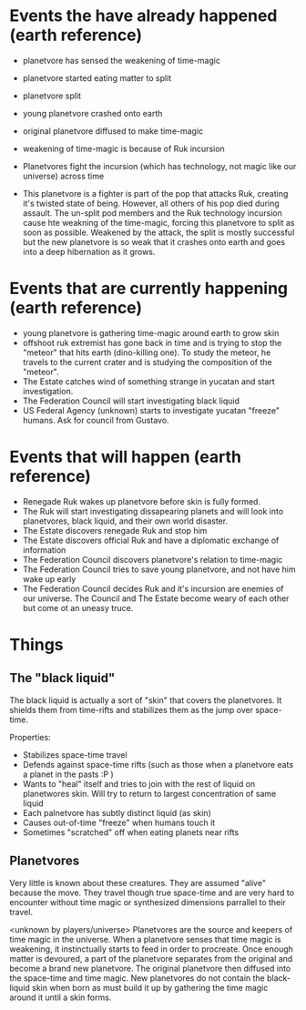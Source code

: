 # Events the have already happened (earth reference)

- planetvore has sensed the weakening of time-magic
- planetvore started eating matter to split
- planetvore split
- young planetvore crashed onto earth
- original planetvore diffused to make time-magic

- weakening of time-magic is because of Ruk incursion
- Planetvores fight the incursion (which has technology, not magic like our universe) across time
- This planetvore is a fighter is part of the pop that attacks Ruk, creating it's twisted state of being. However, all others of his pop died during assault.
  The un-split pod members and the Ruk technology incursion cause hte weakning of the time-magic, forcing this planetvore to split as soon as possible. Weakened by the attack, the split is mostly successful but the new planetvore is so weak that it crashes onto earth and goes into a deep hibernation as it grows.

# Events that are currently happening (earth reference)

- young planetvore is gathering time-magic around earth to grow skin
- offshoot ruk extremist has gone back in time and is trying to stop the "meteor" that hits earth (dino-killing one). To study the meteor, he travels to the current crater and is studying the composition of the "meteor".
- The Estate catches wind of something strange in yucatan and start investigation.
- The Federation Council will start investigating black liquid
- US Federal Agency (unknown) starts to investigate yucatan "freeze" humans. Ask for council from Gustavo.

# Events that will happen (earth reference)

- Renegade Ruk wakes up planetvore before skin is fully formed.
- The Ruk will start investigating dissapearing planets and will look into planetvores, black liquid, and their own world disaster.
- The Estate discovers renegade Ruk and stop him
- The Estate discovers official Ruk and have a diplomatic exchange of information
- The Federation Council discovers planetvore's relation to time-magic
- The Federation Council tries to save young planetvore, and not have him wake up early
- The Federation Council decides Ruk and it's incursion are enemies of our universe. The Council and The Estate become weary of each other but come ot an uneasy truce.

# Things

## The "black liquid" <unknown by universe>

The black liquid is actually a sort of "skin" that covers the planetvores. It shields them from time-rifts and stabilizes them as the jump over space-time.

Properties:
- Stabilizes space-time travel
- Defends against space-time rifts (such as those when a planetvore eats a planet in the pasts :P )
- Wants to "heal" itself and tries to join with the rest of liquid on planetwores skin. Will try to return to largest concentration of same liquid
- Each palnetvore has subtly distinct liquid (as skin)
- Causes out-of-time "freeze" when humans touch it
- Sometimes "scratched" off when eating planets near rifts


## Planetvores

Very little is known about these creatures. They are assumed "alive" because the move. They travel though true space-time and are very hard to encounter without time magic or synthesized dimensions parrallel to their travel. 

<unknown by players/universe>
Planetvores are the source and keepers of time magic in the universe.
When a planetvore senses that time magic is weakening, it instinctually starts to feed in order to procreate. Once enough matter is devoured, a part of the planetvore separates from the original and become a brand new planetvore. The original planetvore then diffused into the space-time and time magic. New planetvores do not contain the black-liquid skin when born as must build it up by gathering the time magic around it until a skin forms.
